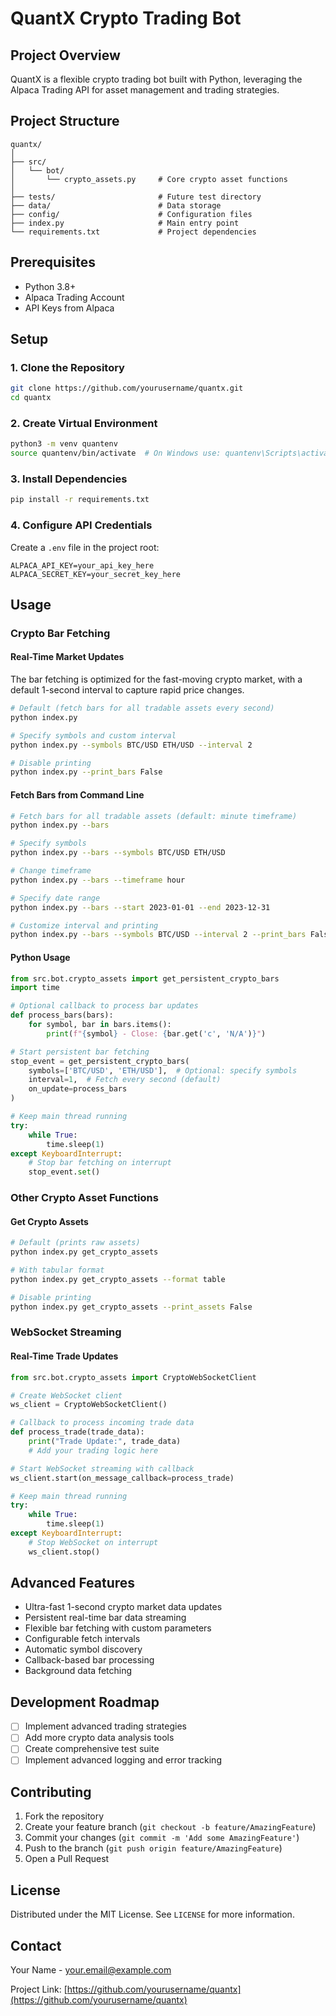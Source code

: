 # QuantX Crypto Trading Bot

## Project Overview
QuantX is a flexible crypto trading bot built with Python, leveraging the Alpaca Trading API for asset management and trading strategies.

## Project Structure
```
quantx/
│
├── src/
│   └── bot/
│       └── crypto_assets.py     # Core crypto asset functions
│
├── tests/                       # Future test directory
├── data/                        # Data storage
├── config/                      # Configuration files
├── index.py                     # Main entry point
└── requirements.txt             # Project dependencies
```

## Prerequisites
- Python 3.8+
- Alpaca Trading Account
- API Keys from Alpaca

## Setup

### 1. Clone the Repository
```bash
git clone https://github.com/yourusername/quantx.git
cd quantx
```

### 2. Create Virtual Environment
```bash
python3 -m venv quantenv
source quantenv/bin/activate  # On Windows use: quantenv\Scripts\activate
```

### 3. Install Dependencies
```bash
pip install -r requirements.txt
```

### 4. Configure API Credentials
Create a `.env` file in the project root:
```
ALPACA_API_KEY=your_api_key_here
ALPACA_SECRET_KEY=your_secret_key_here
```

## Usage

### Crypto Bar Fetching

#### Real-Time Market Updates
The bar fetching is optimized for the fast-moving crypto market, with a default 1-second interval to capture rapid price changes.

```bash
# Default (fetch bars for all tradable assets every second)
python index.py

# Specify symbols and custom interval
python index.py --symbols BTC/USD ETH/USD --interval 2

# Disable printing
python index.py --print_bars False
```

#### Fetch Bars from Command Line
```bash
# Fetch bars for all tradable assets (default: minute timeframe)
python index.py --bars

# Specify symbols
python index.py --bars --symbols BTC/USD ETH/USD

# Change timeframe
python index.py --bars --timeframe hour

# Specify date range
python index.py --bars --start 2023-01-01 --end 2023-12-31

# Customize interval and printing
python index.py --bars --symbols BTC/USD --interval 2 --print_bars False
```

#### Python Usage
```python
from src.bot.crypto_assets import get_persistent_crypto_bars
import time

# Optional callback to process bar updates
def process_bars(bars):
    for symbol, bar in bars.items():
        print(f"{symbol} - Close: {bar.get('c', 'N/A')}")

# Start persistent bar fetching
stop_event = get_persistent_crypto_bars(
    symbols=['BTC/USD', 'ETH/USD'],  # Optional: specify symbols
    interval=1,  # Fetch every second (default)
    on_update=process_bars
)

# Keep main thread running
try:
    while True:
        time.sleep(1)
except KeyboardInterrupt:
    # Stop bar fetching on interrupt
    stop_event.set()
```

### Other Crypto Asset Functions

#### Get Crypto Assets
```bash
# Default (prints raw assets)
python index.py get_crypto_assets

# With tabular format
python index.py get_crypto_assets --format table

# Disable printing
python index.py get_crypto_assets --print_assets False
```

### WebSocket Streaming

#### Real-Time Trade Updates
```python
from src.bot.crypto_assets import CryptoWebSocketClient

# Create WebSocket client
ws_client = CryptoWebSocketClient()

# Callback to process incoming trade data
def process_trade(trade_data):
    print("Trade Update:", trade_data)
    # Add your trading logic here

# Start WebSocket streaming with callback
ws_client.start(on_message_callback=process_trade)

# Keep main thread running
try:
    while True:
        time.sleep(1)
except KeyboardInterrupt:
    # Stop WebSocket on interrupt
    ws_client.stop()
```

## Advanced Features
- Ultra-fast 1-second crypto market data updates
- Persistent real-time bar data streaming
- Flexible bar fetching with custom parameters
- Configurable fetch intervals
- Automatic symbol discovery
- Callback-based bar processing
- Background data fetching

## Development Roadmap
- [ ] Implement advanced trading strategies
- [ ] Add more crypto data analysis tools
- [ ] Create comprehensive test suite
- [ ] Implement advanced logging and error tracking

## Contributing
1. Fork the repository
2. Create your feature branch (`git checkout -b feature/AmazingFeature`)
3. Commit your changes (`git commit -m 'Add some AmazingFeature'`)
4. Push to the branch (`git push origin feature/AmazingFeature`)
5. Open a Pull Request

## License
Distributed under the MIT License. See `LICENSE` for more information.

## Contact
Your Name - your.email@example.com

Project Link: [https://github.com/yourusername/quantx](https://github.com/yourusername/quantx)
